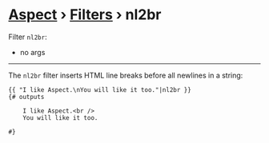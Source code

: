 [Aspect](./../../readme.md) › [Filters](./../filters.md) › nl2br
==============

<!-- {% raw %} -->

Filter `nl2br`:
* no args

---

The `nl2br` filter inserts HTML line breaks before all newlines in a string:

```twig
{{ "I like Aspect.\nYou will like it too."|nl2br }}
{# outputs

    I like Aspect.<br />
    You will like it too.

#}
```

<!-- {% endraw %} -->